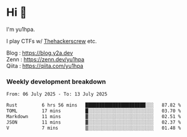 # Hi 👋

I'm yu1hpa.

I play CTFs w/ [Thehackerscrew](https://www.thehackerscrew.team/) etc.

Blog : https://blog.y2a.dev  
Zenn : https://zenn.dev/yu1hpa  
Qiita : https://qiita.com/yu1hpa  

### Weekly development breakdown

<!--START_SECTION:waka-->

```txt
From: 06 July 2025 - To: 13 July 2025

Rust         6 hrs 56 mins   ██████████████████████░░░   87.82 %
TOML         17 mins         █░░░░░░░░░░░░░░░░░░░░░░░░   03.70 %
Markdown     11 mins         ▓░░░░░░░░░░░░░░░░░░░░░░░░   02.51 %
JSON         11 mins         ▓░░░░░░░░░░░░░░░░░░░░░░░░   02.37 %
V            7 mins          ▒░░░░░░░░░░░░░░░░░░░░░░░░   01.48 %
```

<!--END_SECTION:waka-->

